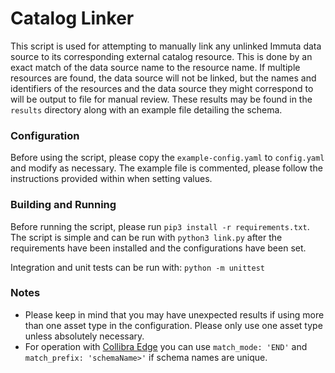 # Catalog Linker

This script is used for attempting to manually link any unlinked Immuta data
source to its corresponding external catalog resource. This is done by an exact
match of the data source name to the resource name. If multiple resources are
found, the data source will not be linked, but the names and identifiers of the
resources and the data source they might correspond to will be output to file
for manual review. These results may be found in the `results` directory along
with an example file detailing the schema.

### Configuration

Before using the script, please copy the `example-config.yaml` to `config.yaml`
and modify as necessary. The example file is commented, please follow the
instructions provided within when setting values.

### Building and Running

Before running the script, please run `pip3 install -r requirements.txt`. The
script is simple and can be run with `python3 link.py` after the requirements
have been installed and the configurations have been set.

Integration and unit tests can be run with: `python -m unittest`

### Notes
* Please keep in mind that you may have unexpected results if using more than
  one asset type in the configuration. Please only use one asset type unless
  absolutely necessary.
* For operation with [Collibra Edge](https://productresources.collibra.com/docs/collibra/latest/Content/Catalog/RegisterDataSource/Edge/co_register-data-source-via-edge.htm) you can use `match_mode: 'END'` and `match_prefix: 'schemaName>'` if schema names are unique.
